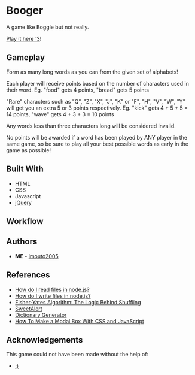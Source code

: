# Booger

A game like Boggle but not really.

[Play it here :3](https://wdi-sg.github.io/wdi-project-1-imouto2005/)!

## Gameplay

Form as many long words as you can from the given set of alphabets!

Each player will receive points based on the number of characters used in their word.
Eg. "food" gets 4 points, "bread" gets 5 points

"Rare" characters such as "Q", "Z", "X", "J", "K" or "F", "H", "V", "W", "Y" will get you an extra 5 or 3 points respectively.
Eg. "kick" gets 4 + 5 + 5 = 14 points, "wave" gets 4 + 3 + 3 = 10 points
      
Any words less than three characters long will be considered invalid.
      
No points will be awarded if a word has been played by ANY player in the same game, so be sure to play all your best possible words as early in the game as possible! 

## Built With

* HTML
* CSS
* Javascript
* [jQuery](http://jquery.com/)

## Workflow

## Authors

* **ME** - [imouto2005](https://github.com/imouto2005)

## References

* [How do I read files in node.js?](https://docs.nodejitsu.com/articles/file-system/how-to-read-files-in-nodejs/)
* [How do I write files in node.js?](https://docs.nodejitsu.com/articles/file-system/how-to-write-files-in-nodejs/)
* [Fisher-Yates Algorithm: The Logic Behind Shuffling](https://medium.com/@thelextimes/fisher-yates-algorithm-the-logic-behind-shuffling-98deb8bac210)
* [SweetAlert](http://t4t5.github.io/sweetalert/)
* [Dictionary Generator](http://app.aspell.net/create)
* [How To Make a Modal Box With CSS and JavaScript](https://www.w3schools.com/howto/howto_css_modals.asp)

## Acknowledgements

This game could not have been made without the help of:

* [:)](https://github.com/siawyoung) 
